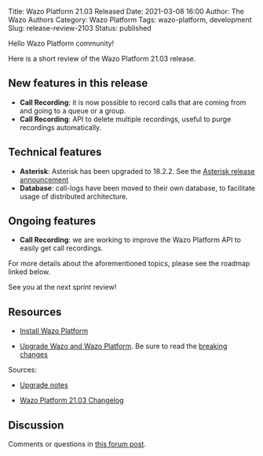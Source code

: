 Title: Wazo Platform 21.03 Released
Date: 2021-03-08 16:00
Author: The Wazo Authors
Category: Wazo Platform
Tags: wazo-platform, development
Slug: release-review-2103
Status: published

Hello Wazo Platform community!

Here is a short review of the Wazo Platform 21.03 release.

## New features in this release

* **Call Recording**: it is now possible to record calls that are coming from and going to a queue or a group.
* **Call Recording**: API to delete multiple recordings, useful to purge recordings automatically.

## Technical features

* **Asterisk**: Asterisk has been upgraded to 18.2.2. See the [Asterisk release announcement](https://www.asterisk.org/asterisk-news/asterisk-16-16-2-17-9-3-18-2-2-and-16-8-cert7-now-available-security/)
* **Database**: call-logs have been moved to their own database, to facilitate usage of distributed architecture.

## Ongoing features

* **Call Recording**: we are working to improve the Wazo Platform API to easily get call recordings.

For more details about the aforementioned topics, please see the roadmap linked below.

See you at the next sprint review!

## Resources

* [Install Wazo Platform](/use-cases)

* [Upgrade Wazo and Wazo Platform](/uc-doc/upgrade/). Be sure to read the [breaking changes](/uc-doc/upgrade/upgrade_notes#21-03)

Sources:

* [Upgrade notes](/uc-doc/upgrade/upgrade_notes#21-03)

* [Wazo Platform 21.03 Changelog](https://wazo-dev.atlassian.net/issues/?jql=project%3DWAZO%20AND%20fixVersion%3D21.03)

## Discussion

Comments or questions in [this forum post](https://wazo-platform.discourse.group/t/blog-wazo-platform-21-03-released).
